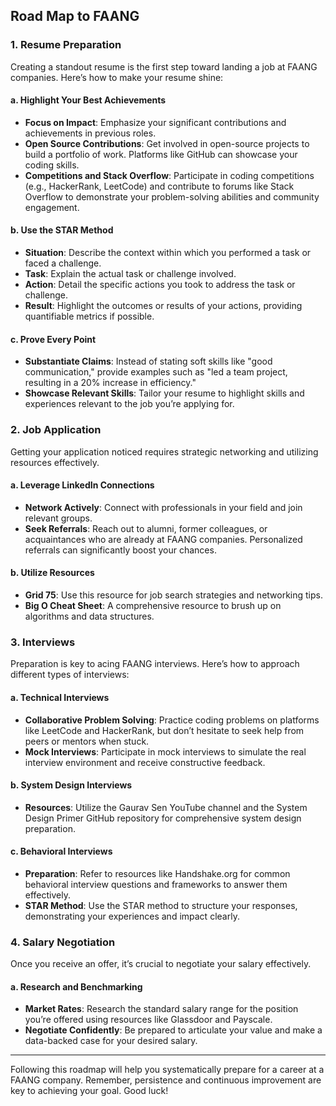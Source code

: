 ## Road Map to FAANG

### 1. Resume Preparation

Creating a standout resume is the first step toward landing a job at FAANG companies. Here’s how to make your resume shine:

#### a. Highlight Your Best Achievements
   - **Focus on Impact**: Emphasize your significant contributions and achievements in previous roles.
   - **Open Source Contributions**: Get involved in open-source projects to build a portfolio of work. Platforms like GitHub can showcase your coding skills.
   - **Competitions and Stack Overflow**: Participate in coding competitions (e.g., HackerRank, LeetCode) and contribute to forums like Stack Overflow to demonstrate your problem-solving abilities and community engagement.

#### b. Use the STAR Method
   - **Situation**: Describe the context within which you performed a task or faced a challenge.
   - **Task**: Explain the actual task or challenge involved.
   - **Action**: Detail the specific actions you took to address the task or challenge.
   - **Result**: Highlight the outcomes or results of your actions, providing quantifiable metrics if possible.

#### c. Prove Every Point
   - **Substantiate Claims**: Instead of stating soft skills like "good communication," provide examples such as "led a team project, resulting in a 20% increase in efficiency."
   - **Showcase Relevant Skills**: Tailor your resume to highlight skills and experiences relevant to the job you’re applying for.

### 2. Job Application

Getting your application noticed requires strategic networking and utilizing resources effectively.

#### a. Leverage LinkedIn Connections
   - **Network Actively**: Connect with professionals in your field and join relevant groups.
   - **Seek Referrals**: Reach out to alumni, former colleagues, or acquaintances who are already at FAANG companies. Personalized referrals can significantly boost your chances.

#### b. Utilize Resources
   - **Grid 75**: Use this resource for job search strategies and networking tips.
   - **Big O Cheat Sheet**: A comprehensive resource to brush up on algorithms and data structures.

### 3. Interviews

Preparation is key to acing FAANG interviews. Here’s how to approach different types of interviews:

#### a. Technical Interviews
   - **Collaborative Problem Solving**: Practice coding problems on platforms like LeetCode and HackerRank, but don’t hesitate to seek help from peers or mentors when stuck.
   - **Mock Interviews**: Participate in mock interviews to simulate the real interview environment and receive constructive feedback.

#### b. System Design Interviews
   - **Resources**: Utilize the Gaurav Sen YouTube channel and the System Design Primer GitHub repository for comprehensive system design preparation.

#### c. Behavioral Interviews
   - **Preparation**: Refer to resources like Handshake.org for common behavioral interview questions and frameworks to answer them effectively.
   - **STAR Method**: Use the STAR method to structure your responses, demonstrating your experiences and impact clearly.

### 4. Salary Negotiation

Once you receive an offer, it’s crucial to negotiate your salary effectively.

#### a. Research and Benchmarking
   - **Market Rates**: Research the standard salary range for the position you’re offered using resources like Glassdoor and Payscale.
   - **Negotiate Confidently**: Be prepared to articulate your value and make a data-backed case for your desired salary.

---

Following this roadmap will help you systematically prepare for a career at a FAANG company. Remember, persistence and continuous improvement are key to achieving your goal. Good luck!